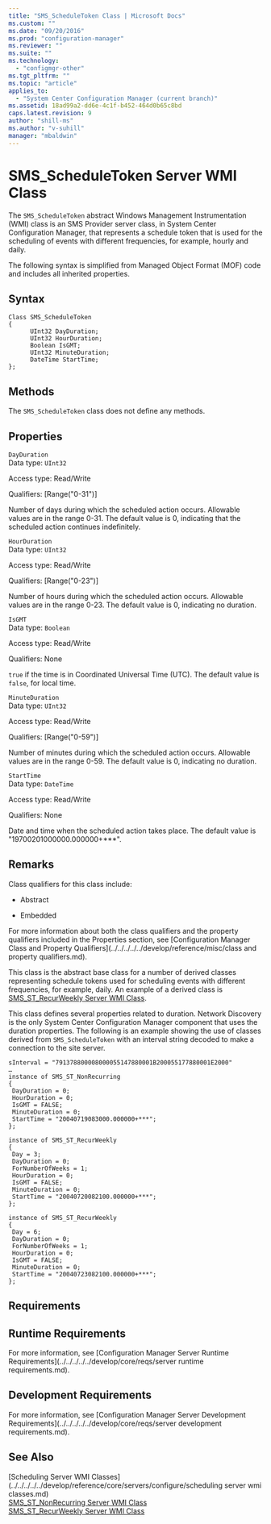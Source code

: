 ```yaml
---
title: "SMS_ScheduleToken Class | Microsoft Docs"
ms.custom: ""
ms.date: "09/20/2016"
ms.prod: "configuration-manager"
ms.reviewer: ""
ms.suite: ""
ms.technology:
  - "configmgr-other"
ms.tgt_pltfrm: ""
ms.topic: "article"
applies_to:
  - "System Center Configuration Manager (current branch)"
ms.assetid: 18ad99a2-dd6e-4c1f-b452-464d0b65c8bd
caps.latest.revision: 9
author: "shill-ms"
ms.author: "v-suhill"
manager: "mbaldwin"
---
```

# SMS_ScheduleToken Server WMI Class
The `SMS_ScheduleToken` abstract Windows Management Instrumentation (WMI) class is an SMS Provider server class, in System Center Configuration Manager, that represents a schedule token that is used for the scheduling of events with different frequencies, for example, hourly and daily.  

 The following syntax is simplified from Managed Object Format (MOF) code and includes all inherited properties.  

## Syntax  

```  
Class SMS_ScheduleToken  
{  
      UInt32 DayDuration;  
      UInt32 HourDuration;  
      Boolean IsGMT;  
      UInt32 MinuteDuration;  
      DateTime StartTime;  
};  
```  

## Methods  
 The `SMS_ScheduleToken` class does not define any methods.  

## Properties  
 `DayDuration`  
 Data type: `UInt32`  

 Access type: Read/Write  

 Qualifiers: [Range("0-31")]  

 Number of days during which the scheduled action occurs. Allowable values are in the range 0-31. The default value is 0, indicating that the scheduled action continues indefinitely.  

 `HourDuration`  
 Data type: `UInt32`  

 Access type: Read/Write  

 Qualifiers: [Range("0-23")]  

 Number of hours during which the scheduled action occurs. Allowable values are in the range 0-23. The default value is 0, indicating no duration.  

 `IsGMT`  
 Data type: `Boolean`  

 Access type: Read/Write  

 Qualifiers: None  

 `true` if the time is in Coordinated Universal Time (UTC). The default value is `false`, for local time.  

 `MinuteDuration`  
 Data type: `UInt32`  

 Access type: Read/Write  

 Qualifiers: [Range("0-59")]  

 Number of minutes during which the scheduled action occurs. Allowable values are in the range 0-59. The default value is 0, indicating no duration.  

 `StartTime`  
 Data type: `DateTime`  

 Access type: Read/Write  

 Qualifiers: None  

 Date and time when the scheduled action takes place. The default value is "19700201000000.000000+***".  

## Remarks  
 Class qualifiers for this class include:  

-   Abstract  

-   Embedded  

 For more information about both the class qualifiers and the property qualifiers included in the Properties section, see [Configuration Manager Class and Property Qualifiers](../../../../../develop/reference/misc/class and property qualifiers.md).  

 This class is the abstract base class for a number of derived classes representing schedule tokens used for scheduling events with different frequencies, for example, daily. An example of a derived class is [SMS_ST_RecurWeekly Server WMI Class](../../../../../develop/reference/core/servers/configure/sms_st_recurweekly-server-wmi-class.md).  

 This class defines several properties related to duration. Network Discovery is the only System Center Configuration Manager component that uses the duration properties. The following is an example showing the use of classes derived from `SMS_ScheduleToken` with an interval string decoded to make a connection to the site server.  

```  
sInterval = "791378800008000055147880001B200055177880001E2000"  
…  
instance of SMS_ST_NonRecurring  
{  
 DayDuration = 0;  
 HourDuration = 0;  
 IsGMT = FALSE;  
 MinuteDuration = 0;  
 StartTime = "20040719083000.000000+***";  
};  

instance of SMS_ST_RecurWeekly  
{  
 Day = 3;  
 DayDuration = 0;  
 ForNumberOfWeeks = 1;  
 HourDuration = 0;  
 IsGMT = FALSE;  
 MinuteDuration = 0;  
 StartTime = "20040720082100.000000+***";  
};  

instance of SMS_ST_RecurWeekly  
{  
 Day = 6;  
 DayDuration = 0;  
 ForNumberOfWeeks = 1;  
 HourDuration = 0;  
 IsGMT = FALSE;  
 MinuteDuration = 0;  
 StartTime = "20040723082100.000000+***";  
};  
```  

## Requirements  

## Runtime Requirements  
 For more information, see [Configuration Manager Server Runtime Requirements](../../../../../develop/core/reqs/server runtime requirements.md).  

## Development Requirements  
 For more information, see [Configuration Manager Server Development Requirements](../../../../../develop/core/reqs/server development requirements.md).  

## See Also  
 [Scheduling Server WMI Classes](../../../../../develop/reference/core/servers/configure/scheduling server wmi classes.md)   
 [SMS_ST_NonRecurring Server WMI Class](../../../../../develop/reference/core/servers/configure/sms_st_nonrecurring-server-wmi-class.md)   
 [SMS_ST_RecurWeekly Server WMI Class](../../../../../develop/reference/core/servers/configure/sms_st_recurweekly-server-wmi-class.md)
